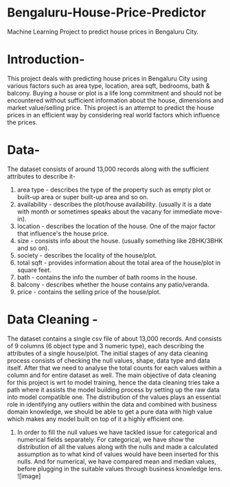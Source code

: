 # Bengaluru-House-Price-Predictor
Machine Learning Project to predict house prices in Bengaluru City.

# Introduction-

This project deals with predicting house prices in Bengaluru City using various factors such as area type, location, area sqft, bedrooms, bath & balcony. Buying a house or plot is a life long commitment and should not be encountered without sufficient information about the house, dimensions and market value/selling price. This project is an attempt to predict the house prices in an efficient way by considering real world factors which influence the prices.

# Data-

The dataset consists of around 13,000 records along with the sufficient attributes to describe it-
1) area type - describes the type of the property such as empty plot or built-up area or super built-up area and so on.
2) availability - describes the plot/house availability. (usually it is a date with month or sometimes speaks about the vacany for immediate move-in).
3) location - describes the location of the house. One of the major factor that influence's the house price.
4) size - consists info about the house. (usually something like 2BHK/3BHK and so on).
5) society - describes the locality of the house/plot.
6) total sqft - provides information about the total area of the house/plot in square feet.
7) bath - contains the info the number of bath rooms in the house.
8) balcony - describes whether the house contains any patio/veranda.
9) price - contains the selling price of the house/plot.

# Data Cleaning - 

The dataset contains a single csv file of about 13,000 records. And consists of 9 columns (6 object type and 3 numeric type), each describing the attributes of a single house/plot. The initial stages of any data cleaning process consists of checking the null values, shape, data type and data itself. After that we need to analyse the total counts for each values within a column and for entire dataset as well. The main objective of data cleaning for this project is wrt to model training, hence the data cleaning tries take a path where it assists the model building process by setting up the raw data into model compatible one.
The distribution of the values plays an essential role in identifying any outliers within the data and combined with business domain knowledge, we should be able to get a pure data with high value which makes any model built on top of it a highly efficient one.

1) In order to fill the null values we have tackled issue for categorical and numerical fields separately. For categorical, we have show the distribution of all the values along with the nulls and made a calculated assumption as to what kind of values would have been inserted for this nulls. And for numerical, we have compared mean and median values, before plugging in the suitable values through business knowledge lens.
![image] 


